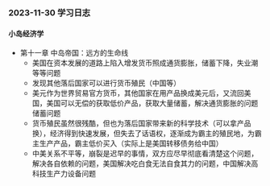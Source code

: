 ### 2023-11-30 学习日志

#### 小岛经济学

- 第十一章  中岛帝国：远方的生命线
  - 美国在资本发展的道路上陷入增发货币照成通货膨胀，储蓄下降，失业潮等等问题
  - 发现其他落后国家可以进行货币殖民（中国等）
  - 美元作为世界贸易官方货币，其他国家在用产品换成美元后，又流回美国，美国可以无偿的获取低价产品，获取大量储蓄，解决通货膨胀的问题储蓄问题
  - 货币殖民虽然很残酷，但也为落后国家带来新的科学技术（可以拿产品换），经济得到快速发展，但失去了话语权，逐渐成为霸主的殖民地，为霸主生产产品，霸主低价买入（实际上是美国转移债务给中国）
  - 中美关系不平等，崩裂是迟早的事情，双方应尽早彻底看清楚这个问题，解决各自依赖的问题，美国解决吃白食无法自食其力的问题，中国解决高科技生产力设备问题